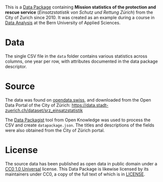 This is a [Data Package](https://frictionlessdata.io/data-packages/) containing **Mission statistics of the protection and rescue service** (*Einsatzstatistik von Schutz und Rettung Zürich*) from the City of Zurich since 2010. It was created as an example during a course in [Data Analysis](https://www.ti.bfh.ch/cas-da) at the Bern University of Applied Sciences.

# Data

The single CSV file in the `data` folder contains various statistics across columns, one year per row, with attributes documented in the data package descriptor.

# Source

The data was found on [opendata.swiss](https://opendata.swiss/de/dataset/einsatzstatistik-von-schutz-und-rettung-zurich-seit-2010), and downloaded from the Open Data Portal of the City of Zürich: https://data.stadt-zuerich.ch/dataset/srz_einsatzstatistik

The [Data Packagist](http://datapackagist.openknowledge.io/) tool from Open Knowledge was used to process the CSV and create `datapackage.json`. The titles and descriptions of the fields were also obtained from the City of Zürich portal.

# License

The source data has been published as open data in public domain under a [CC0 1.0 Universal](https://creativecommons.org/publicdomain/zero/1.0/legalcode) license. This Data Package is likewise licensed by its maintainers under CC0, a copy of the full text of which is in [LICENSE](LICENSE).
